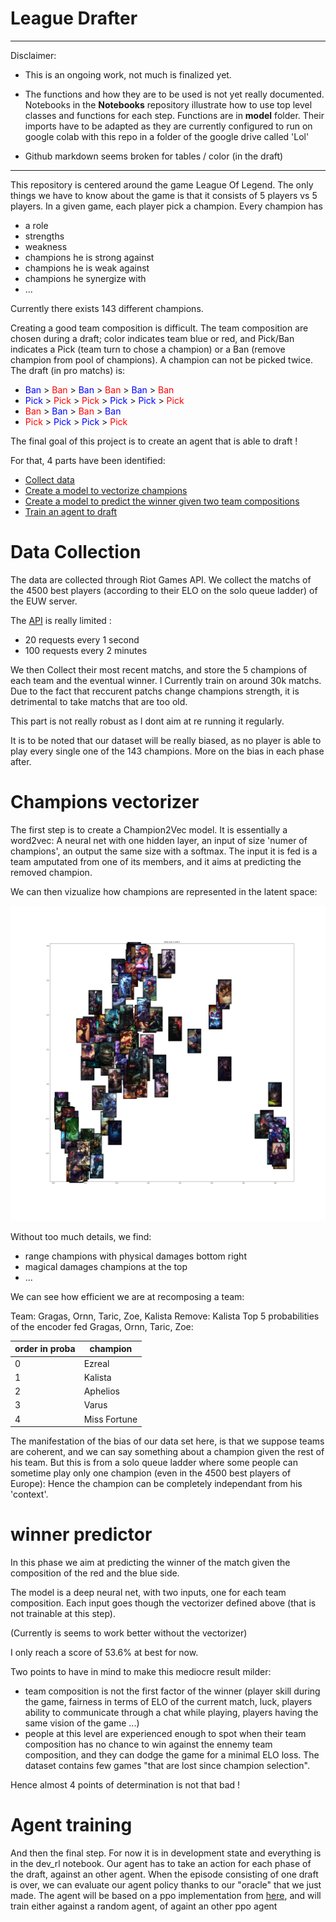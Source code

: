 # League Drafter

---

Disclaimer: 
* This is an ongoing work, not much is finalized yet.

* The functions and how they are to be used is not yet really documented. Notebooks in the __Notebooks__ repository illustrate how to use top level classes and functions for each step. Functions are in __model__ folder. Their imports have to be adapted as they are currently configured to run on google colab with this repo in a folder of the google drive called 'Lol'

* Github markdown seems broken for tables / color (in the draft)



---

This repository is centered around the game League Of Legend. The only things we have to know about the game is that it consists of 5 players vs 5 players. In a given game, each player pick a champion. Every champion has
* a role
* strengths
* weakness
* champions he is strong against
* champions he is weak against
* champions he synergize with
* ...

Currently there exists 143 different champions.

Creating a good team composition is difficult. The team composition are chosen during a draft; color indicates team blue or red, and Pick/Ban indicates a Pick (team turn to chose a champion) or a Ban (remove champion from pool of champions). A champion can not be picked twice. The draft (in pro matchs) is:
* <span style="color:blue"> Ban </span> > <span style="color:red"> Ban </span> > <span style="color:blue"> Ban </span> > <span style="color:red"> Ban </span> > <span style="color:blue"> Ban </span> > <span style="color:red"> Ban </span>
* <span style="color:blue"> Pick </span> > <span style="color:red"> Pick </span> > <span style="color:red"> Pick </span> > <span style="color:blue"> Pick </span> > <span style="color:blue"> Pick </span> > <span style="color:red"> Pick </span>
* <span style="color:red"> Ban </span> > <span style="color:blue"> Ban </span> > <span style="color:red"> Ban </span> > <span style="color:blue"> Ban </span> 
* <span style="color:red"> Pick </span> > <span style="color:blue"> Pick </span> > <span style="color:blue"> Pick </span> > <span style="color:red"> Pick </span>


The final goal of this project is to create an agent that is able to draft !

For that, 4 parts have been identified:
* [Collect data](#Data-Collection)
* [Create a model to vectorize champions](#Champions-vectorizer)
* [Create a model to predict the winner given two team compositions](#winner-predictor)
* [Train an agent to draft](#Agent-training)


# Data Collection

The data are collected through Riot Games API. We collect the matchs of the 4500 best players (according to their ELO on the solo queue ladder) of the EUW server.

The [API](https://developer.riotgames.com/apis) is really limited :
* 20 requests every 1 second
* 100 requests every 2 minutes

We then Collect their most recent matchs, and store the 5 champions of each team and the eventual winner.
I Currently train on around 30k matchs. Due to the fact that reccurent patchs change champions strength, it is detrimental to take 
matchs that are too old.

This part is not really robust as I dont aim at re running it regularly.

It is to be noted that our dataset will be really biased, as no player is able to play every single one of the 143 champions. More on the bias in each phase after. 


# Champions vectorizer

The first step is to create a Champion2Vec model. It is essentially a word2vec: A neural net with one hidden layer, an input of size 'numer of champions', an output the same size with a softmax. The input it is fed is a team amputated from one of its members, and it aims at predicting the removed champion.

We can then vizualize how champions are represented in the latent space:

![example of latent space](data/images/fig_readme/example_latent_space.png)

Without too much details, we find:
* range champions with physical damages bottom right
* magical damages champions at the top
* ...

We can see how efficient we are at recomposing a team:

Team: Gragas, Ornn, Taric, Zoe, Kalista
Remove: Kalista
Top 5 probabilities of the encoder fed Gragas, Ornn, Taric, Zoe: 

order in proba | champion
--- | --- 
0|       Ezreal
1|      Kalista
2|     Aphelios
3|        Varus
4| Miss Fortune

The manifestation of the bias of our data set here, is that we suppose teams are coherent, and we can say something about a champion given the rest of his team. But this is from a solo queue ladder where some people can sometime play only one champion (even in the 4500 best players of Europe): Hence the champion can be completely independant from his 'context'.


# winner predictor

In this phase we aim at predicting the winner of the match given the composition of the red and the blue side.

The model is a deep neural net, with two inputs, one for each team composition. Each input goes though the vectorizer defined above (that is not trainable at this step).

(Currently is seems to work better without the vectorizer)

I only reach a score of 53.6% at best for now.

Two points to have in mind to make this mediocre result milder:
* team composition is not the first factor of the winner (player skill during the game, fairness in terms of ELO of the current match, luck, players ability to communicate through a chat while playing, players having the same vision of the game ...)
* people at this level are experienced enough to spot when their team composition has no chance to win against the ennemy team composition, and they can dodge the game for a minimal ELO loss. The dataset contains few games "that are lost since champion selection".

Hence almost 4 points of determination is not that bad !



# Agent training

And then the final step. For now it is in development state and everything is in the dev_rl notebook.
Our agent has to take an action for each phase of the draft, against an other agent.
When the episode consisting of one draft is over, we can evaluate our agent policy thanks to our "oracle" that we just made.
The agent will be based on a ppo implementation from [here](https://github.com/nikhilbarhate99/PPO-PyTorch), and will train either against a random agent, of againt an other ppo agent

